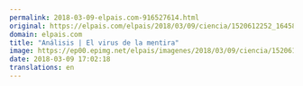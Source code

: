 ```yaml
---
permalink: 2018-03-09-elpais.com-916527614.html
original: https://elpais.com/elpais/2018/03/09/ciencia/1520612252_164584.html#?ref=rss&format=simple&link=link
domain: elpais.com
title: "Análisis | El virus de la mentira"
image: https://ep00.epimg.net/elpais/imagenes/2018/03/09/ciencia/1520612252_164584_1520613242_rrss_normal.jpg
date: 2018-03-09 17:02:18
translations: en
---
```


